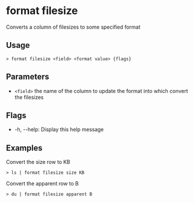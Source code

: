 # format filesize
Converts a column of filesizes to some specified format

## Usage
```shell
> format filesize <field> <format value> {flags} 
 ```

## Parameters
* `<field>` the name of the column to update
  <format value> the format into which convert the filesizes

## Flags
* -h, --help: Display this help message

## Examples
  Convert the size row to KB
```shell
> ls | format filesize size KB
 ```

  Convert the apparent row to B
```shell
> du | format filesize apparent B
 ```

